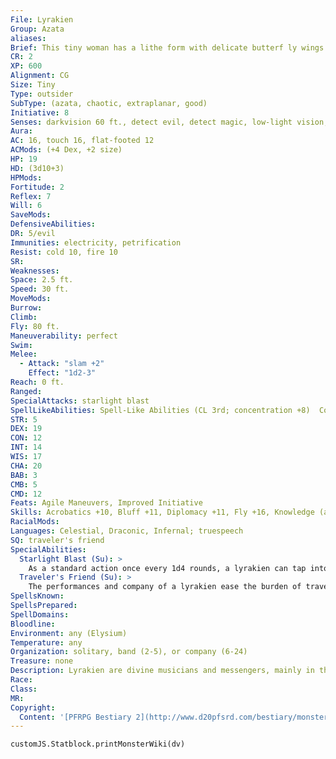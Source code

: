 ```yaml
---
File: Lyrakien
Group: Azata
aliases: 
Brief: This tiny woman has a lithe form with delicate butterf ly wings. She is surrounded by sparkling lights and gentle rainbow arcs.
CR: 2
XP: 600
Alignment: CG
Size: Tiny
Type: outsider
SubType: (azata, chaotic, extraplanar, good)
Initiative: 8
Senses: darkvision 60 ft., detect evil, detect magic, low-light vision; Perception +9
Aura: 
AC: 16, touch 16, flat-footed 12
ACMods: (+4 Dex, +2 size)
HP: 19
HD: (3d10+3)
HPMods: 
Fortitude: 2
Reflex: 7
Will: 6
SaveMods: 
DefensiveAbilities: 
DR: 5/evil
Immunities: electricity, petrification
Resist: cold 10, fire 10
SR: 
Weaknesses: 
Space: 2.5 ft.
Speed: 30 ft.
MoveMods: 
Burrow: 
Climb: 
Fly: 80 ft.
Maneuverability: perfect
Swim: 
Melee: 
  - Attack: "slam +2"
    Effect: "1d2-3"
Reach: 0 ft.
Ranged: 
SpecialAttacks: starlight blast
SpellLikeAbilities: Spell-Like Abilities (CL 3rd; concentration +8)  Constant-detect evil, detect magic, freedom of movement   At Will-dancing lights, daze (DC 15), summon instrument, ventriloquism (DC 16)   1/day-cure light wounds, lesser confusion (DC 16), silent image (DC 16)   1/week-commune (6 questions, CL 12th)
STR: 5
DEX: 19
CON: 12
INT: 14
WIS: 17
CHA: 20
BAB: 3
CMB: 5
CMD: 12
Feats: Agile Maneuvers, Improved Initiative
Skills: Acrobatics +10, Bluff +11, Diplomacy +11, Fly +16, Knowledge (any one) +8, Perception +9, Perform (any one) +11, Spellcraft +5, Stealth +18
RacialMods: 
Languages: Celestial, Draconic, Infernal; truespeech
SQ: traveler's friend
SpecialAbilities:
  Starlight Blast (Su): >
    As a standard action once every 1d4 rounds, a lyrakien can tap into the divine power of Elysium, unleashing a blast of holy starlight in a 5-foot burst. All creatures in this area take 1d4 points of holy damage, plus 1 point for each step their alignment deviates from chaotic good. For example, a chaotic neutral or neutral good creature would take 1d4+1 points of damage, a neutral creature would take 1d4+2 points of damage, and a lawful evil creature would take 1d4+4 points of damage. A DC 12 Reflex save negates this damage. Chaotic good creatures are unaffected by this ability. The save DC is Constitution-based.
  Traveler's Friend (Su): >
    The performances and company of a lyrakien ease the burden of travel. Once per day, a creature may spend a minute listening to a lyrakien's performance- doing so removes the effects of exhaustion and fatigue from the listener.
SpellsKnown: 
SpellsPrepared: 
SpellDomains: 
Bloodline: 
Environment: any (Elysium)
Temperature: any
Organization: solitary, band (2-5), or company (6-24)
Treasure: none
Description: Lyrakien are divine musicians and messengers, mainly in the employ of deities of travel and natural wonders. They love to explore and visit beautiful places, especially locations with excellent views of rainbows, moonlight, and the stars. Whimsical and joyous, they love contests of song, dance, and knowledge, and keep journeys happy by distracting their companions from weary feet and stale food. Mortals who please them with excellent tales and new songs may be rewarded with elaborate maps, forgotten shortcuts, or rambling directions to hidden locations that hold lost magic.  Lyrakien are light-hearted creatures, but they are very protective of breathtaking natural locations. Often called "glistenwings" by gnomes and half lings, lyrakien are frequently mistaken for fey-while they are generally friendly with true fey, their origin is the plane of Elysium. Like other azatas, they grow restless if they stay in one place too long. A chaotic good 7th-level spellcaster can gain a lyrakien as a familiar if she has the Improved Familiar feat.
Race: 
Class: 
MR: 
Copyright:
  Content: '[PFRPG Bestiary 2](http://www.d20pfsrd.com/bestiary/monster-listings/outsiders/azata/azata-lyrakien)'
---
```

```dataviewjs
customJS.Statblock.printMonsterWiki(dv)
```
